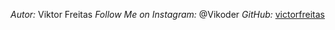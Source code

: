 *Autor:* Viktor Freitas
*Follow Me on Instagram:* @Vikoder
*GitHub:* [victorfreitas](https://github.com/victorfreitas)